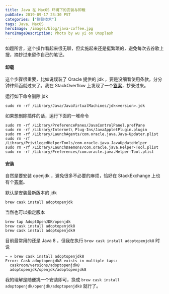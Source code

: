 ```yaml
---
title: Java 在 MacOS 环境下的安装与卸载
pubDate: 2019-09-17 23:30 PST
categories: ["聊聊技术"]
tags: Java, MacOS
heroImage: /images/blog/java-coffee.jpg
heroImageDescription: Photo by wu yi on Unsplash
---
```


如题所言，这个操作看起来很无聊，但实施起来还是挺繁琐的，避免每次去谷歌上搜，摘抄过来留作自己的笔记。

#### 卸载

这个步骤很重要，比如说误装了 Oracle 提供的 jdk ，要是没细看使用条款，分分钟律师函就过来了。我在 StackOverflow 上发现了一个[答案](https://stackoverflow.com/a/23092014/2191173)，抄录过来。

运行如下命令删除 jdk

```shell
sudo rm -rf /Library/Java/JavaVirtualMachines/jdk<version>.jdk
```

如果想删除插件的话，运行下面的一堆命令

```shell
sudo rm -rf /Library/PreferencePanes/JavaControlPanel.prefPane
sudo rm -rf /Library/Internet\ Plug-Ins/JavaAppletPlugin.plugin
sudo rm -rf /Library/LaunchAgents/com.oracle.java.Java-Updater.plist
sudo rm -rf /Library/PrivilegedHelperTools/com.oracle.java.JavaUpdateHelper
sudo rm -rf /Library/LaunchDaemons/com.oracle.java.Helper-Tool.plist
sudo rm -rf /Library/Preferences/com.oracle.java.Helper-Tool.plist
```

#### 安装

自然是要安装 openjdk ，避免很多不必要的麻烦，恰好在 StackExchange 上也有个[答案](https://apple.stackexchange.com/a/334385)。

默认是安装最新版本的 jdk

```shell
brew cask install adoptopenjdk
```

当然也可以指定版本

```shell
brew tap AdoptOpenJDK/openjdk
brew cask install adoptopenjdk8
brew cask install adoptopenjdk9
```

目前最常用的还是 Java 8 ，但我在执行 `brew cask install adoptopenjdk8` 时说

```shell
~ » brew cask install adoptopenjdk8
Error: Cask adoptopenjdk8 exists in multiple taps:
  caskroom/versions/adoptopenjdk8
  adoptopenjdk/openjdk/adoptopenjdk8
```

我的理解是随便挑一个安装即可，换成 `brew cask install adoptopenjdk/openjdk/adoptopenjdk8` 就行了。
